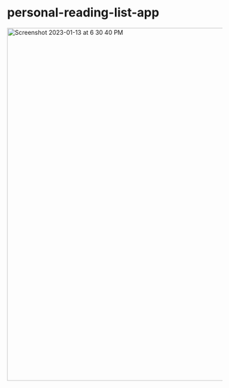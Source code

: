 # personal-reading-list-app
<img width="825" alt="Screenshot 2023-01-13 at 6 30 40 PM" src="https://user-images.githubusercontent.com/74035551/212446875-f885bc4e-2e6d-490a-9291-1a23b3912764.png">
